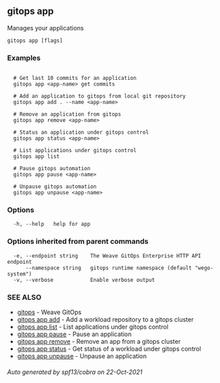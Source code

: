 ## gitops app

Manages your applications

```
gitops app [flags]
```

### Examples

```

  # Get last 10 commits for an application
  gitops app <app-name> get commits

  # Add an application to gitops from local git repository
  gitops app add . --name <app-name>

  # Remove an application from gitops
  gitops app remove <app-name>

  # Status an application under gitops control
  gitops app status <app-name>

  # List applications under gitops control
  gitops app list

  # Pause gitops automation
  gitops app pause <app-name>

  # Unpause gitops automation
  gitops app unpause <app-name>
```

### Options

```
  -h, --help   help for app
```

### Options inherited from parent commands

```
  -e, --endpoint string    The Weave GitOps Enterprise HTTP API endpoint
      --namespace string   gitops runtime namespace (default "wego-system")
  -v, --verbose            Enable verbose output
```

### SEE ALSO

* [gitops](gitops.md)	 - Weave GitOps
* [gitops app add](gitops_app_add.md)	 - Add a workload repository to a gitops cluster
* [gitops app list](gitops_app_list.md)	 - List applications under gitops control
* [gitops app pause](gitops_app_pause.md)	 - Pause an application
* [gitops app remove](gitops_app_remove.md)	 - Remove an app from a gitops cluster
* [gitops app status](gitops_app_status.md)	 - Get status of a workload under gitops control
* [gitops app unpause](gitops_app_unpause.md)	 - Unpause an application

###### Auto generated by spf13/cobra on 22-Oct-2021
